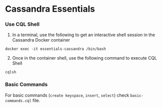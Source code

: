 # Cassandra Essentials

### Use CQL Shell
1. In a terminal, use the following to get an interactive shell session in the Cassandra Docker container
```
docker exec -it essentials-cassandra /bin/bash
```
2. Once in the container shell, use the following command to execute CQL Shell
```
cqlsh    
```
### Basic Commands

For basic commands (`create keyspace`, `insert`, `select`) check `basic-commands.cql` file.